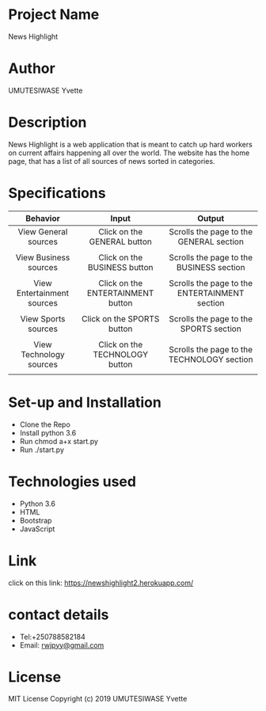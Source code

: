 # Project Name
News Highlight
# Author
UMUTESIWASE Yvette
# Description
News Highlight is a web application that is meant to catch up hard workers on current affairs happening all over the world. The website has the home page, that has a list of all sources of news sorted in categories.
# Specifications
| Behavior |Input | Output |
| :---:   | :-: | :-:      |
| View General sources | Click on the GENERAL button | Scrolls the page to the GENERAL section |
|         |     |          |
| View Business sources | Click on the BUSINESS button | Scrolls the page to the BUSINESS section |
|         |     |          |
| View Entertainment sources|Click on the ENTERTAINMENT button	 | Scrolls the page to the ENTERTAINMENT section |
|         |     |          |
| View Sports sources | Click on the SPORTS button | 	Scrolls the page to the SPORTS section |
|         |     |          |
| View Technology sources	 | Click on the TECHNOLOGY  button | Scrolls the page to the TECHNOLOGY section |
|         |     |          |
# Set-up and Installation
*  Clone the Repo
* Install python 3.6
* Run chmod a+x start.py
* Run ./start.py
# Technologies used
* Python 3.6
* HTML
* Bootstrap
* JavaScript
# Link
click on this link: https://newshighlight2.herokuapp.com/
# contact details
* Tel:+250788582184
* Email: rwjpyy@gmail.com
# License
MIT License
Copyright (c) 2019 UMUTESIWASE Yvette

